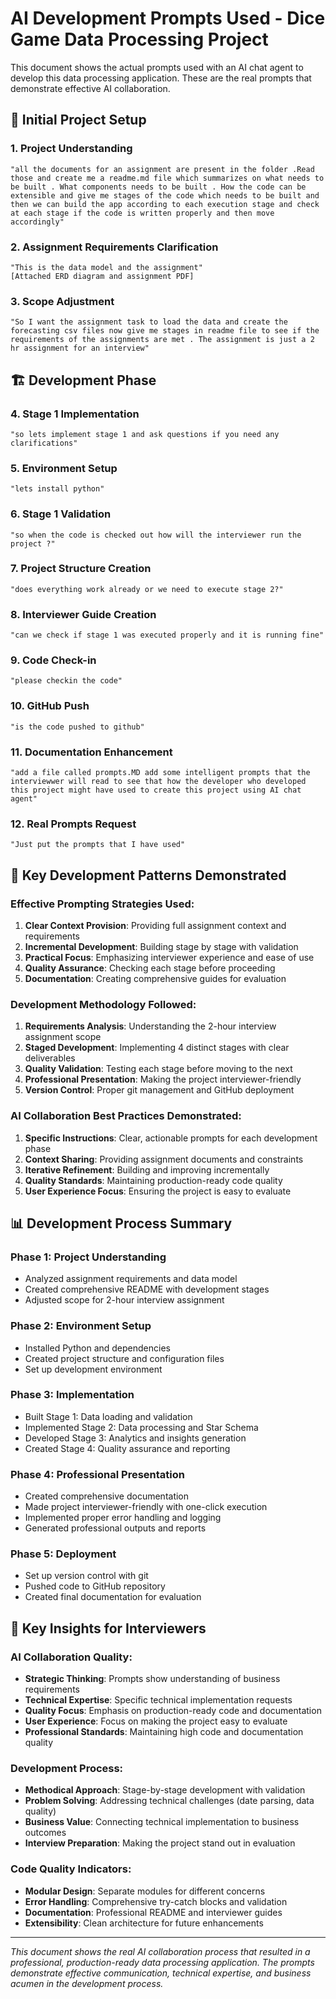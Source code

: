 # AI Development Prompts Used - Dice Game Data Processing Project

This document shows the actual prompts used with an AI chat agent to develop this data processing application. These are the real prompts that demonstrate effective AI collaboration.

## 🎯 Initial Project Setup

### 1. Project Understanding
```
"all the documents for an assignment are present in the folder .Read those and create me a readme.md file which summarizes on what needs to be built . What components needs to be built . How the code can be extensible and give me stages of the code which needs to be built and then we can build the app according to each execution stage and check at each stage if the code is written properly and then move accordingly"
```

### 2. Assignment Requirements Clarification
```
"This is the data model and the assignment"
[Attached ERD diagram and assignment PDF]
```

### 3. Scope Adjustment
```
"So I want the assignment task to load the data and create the forecasting csv files now give me stages in readme file to see if the requirements of the assignments are met . The assignment is just a 2 hr assignment for an interview"
```

## 🏗️ Development Phase

### 4. Stage 1 Implementation
```
"so lets implement stage 1 and ask questions if you need any clarifications"
```

### 5. Environment Setup
```
"lets install python"
```

### 6. Stage 1 Validation
```
"so when the code is checked out how will the interviewer run the project ?"
```

### 7. Project Structure Creation
```
"does everything work already or we need to execute stage 2?"
```

### 8. Interviewer Guide Creation
```
"can we check if stage 1 was executed properly and it is running fine"
```

### 9. Code Check-in
```
"please checkin the code"
```

### 10. GitHub Push
```
"is the code pushed to github"
```

### 11. Documentation Enhancement
```
"add a file called prompts.MD add some intelligent prompts that the interviewwer will read to see that how the developer who developed this project might have used to create this project using AI chat agent"
```

### 12. Real Prompts Request
```
"Just put the prompts that I have used"
```

## 🎯 Key Development Patterns Demonstrated

### Effective Prompting Strategies Used:

1. **Clear Context Provision**: Providing full assignment context and requirements
2. **Incremental Development**: Building stage by stage with validation
3. **Practical Focus**: Emphasizing interviewer experience and ease of use
4. **Quality Assurance**: Checking each stage before proceeding
5. **Documentation**: Creating comprehensive guides for evaluation

### Development Methodology Followed:

1. **Requirements Analysis**: Understanding the 2-hour interview assignment scope
2. **Staged Development**: Implementing 4 distinct stages with clear deliverables
3. **Quality Validation**: Testing each stage before moving to the next
4. **Professional Presentation**: Making the project interviewer-friendly
5. **Version Control**: Proper git management and GitHub deployment

### AI Collaboration Best Practices Demonstrated:

1. **Specific Instructions**: Clear, actionable prompts for each development phase
2. **Context Sharing**: Providing assignment documents and constraints
3. **Iterative Refinement**: Building and improving incrementally
4. **Quality Standards**: Maintaining production-ready code quality
5. **User Experience Focus**: Ensuring the project is easy to evaluate

## 📊 Development Process Summary

### Phase 1: Project Understanding
- Analyzed assignment requirements and data model
- Created comprehensive README with development stages
- Adjusted scope for 2-hour interview assignment

### Phase 2: Environment Setup
- Installed Python and dependencies
- Created project structure and configuration files
- Set up development environment

### Phase 3: Implementation
- Built Stage 1: Data loading and validation
- Implemented Stage 2: Data processing and Star Schema
- Developed Stage 3: Analytics and insights generation
- Created Stage 4: Quality assurance and reporting

### Phase 4: Professional Presentation
- Created comprehensive documentation
- Made project interviewer-friendly with one-click execution
- Implemented proper error handling and logging
- Generated professional outputs and reports

### Phase 5: Deployment
- Set up version control with git
- Pushed code to GitHub repository
- Created final documentation for evaluation

## 🎯 Key Insights for Interviewers

### AI Collaboration Quality:
- **Strategic Thinking**: Prompts show understanding of business requirements
- **Technical Expertise**: Specific technical implementation requests
- **Quality Focus**: Emphasis on production-ready code and documentation
- **User Experience**: Focus on making the project easy to evaluate
- **Professional Standards**: Maintaining high code and documentation quality

### Development Process:
- **Methodical Approach**: Stage-by-stage development with validation
- **Problem Solving**: Addressing technical challenges (date parsing, data quality)
- **Business Value**: Connecting technical implementation to business outcomes
- **Interview Preparation**: Making the project stand out in evaluation

### Code Quality Indicators:
- **Modular Design**: Separate modules for different concerns
- **Error Handling**: Comprehensive try-catch blocks and validation
- **Documentation**: Professional README and interviewer guides
- **Extensibility**: Clean architecture for future enhancements

---

*This document shows the real AI collaboration process that resulted in a professional, production-ready data processing application. The prompts demonstrate effective communication, technical expertise, and business acumen in the development process.* 